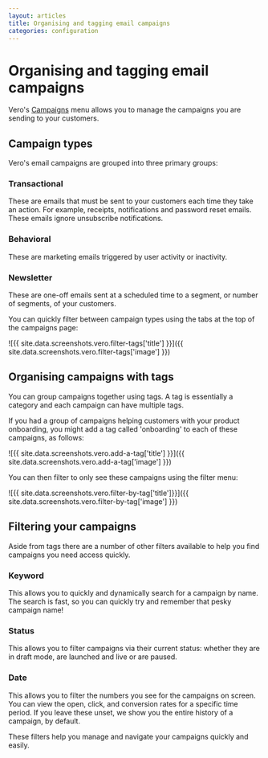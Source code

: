 ```yaml
---
layout: articles
title: Organising and tagging email campaigns
categories: configuration
---
```


# Organising and tagging email campaigns

Vero's [Campaigns](https://app.getvero.com/campaigns) menu allows you to manage the campaigns you are sending to your customers.

## Campaign types

Vero's email campaigns are grouped into three primary groups:

### Transactional

These are emails that must be sent to your customers each time they take an action. For example, receipts, notifications and password reset emails. These emails ignore unsubscribe notifications.


### Behavioral

These are marketing emails triggered by user activity or inactivity.


### Newsletter

These are one-off emails sent at a scheduled time to a segment, or number of segments, of your customers.

You can quickly filter between campaign types using the tabs at the top of the campaigns page:

![{{ site.data.screenshots.vero.filter-tags['title'] }}]({{ site.data.screenshots.vero.filter-tags['image'] }})

## Organising campaigns with tags

You can group campaigns together using tags. A tag is essentially a category and each campaign can have multiple tags.

If you had a group of campaigns helping customers with your product onboarding, you might add a tag called 'onboarding' to each of these campaigns, as follows:

![{{ site.data.screenshots.vero.add-a-tag['title'] }}]({{ site.data.screenshots.vero.add-a-tag['image'] }})

You can then filter to only see these campaigns using the filter menu:

![{{ site.data.screenshots.vero.filter-by-tag['title']}}]({{ site.data.screenshots.vero.filter-by-tag['image'] }})

## Filtering your campaigns

Aside from tags there are a number of other filters available to help you find campaigns you need access quickly.

### Keyword

This allows you to quickly and dynamically search for a campaign by name. The search is fast, so you can quickly try and remember that pesky campaign name!


### Status

This allows you to filter campaigns via their current status: whether they are in draft mode, are launched and live or are paused.


### Date

This allows you to filter the numbers you see for the campaigns on screen. You can view the open, click, and conversion rates for a specific time period. If you leave these unset, we show you the entire history of a campaign, by default.

These filters help you manage and navigate your campaigns quickly and easily.